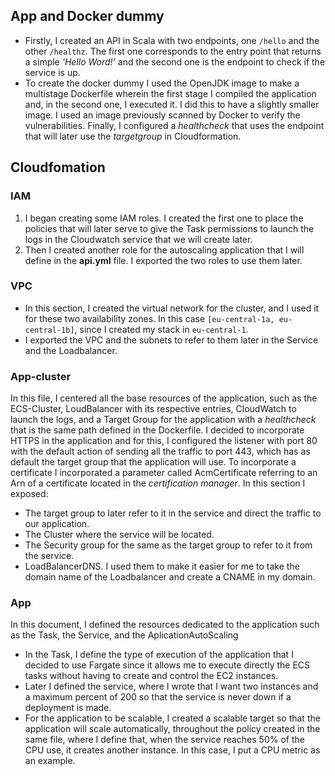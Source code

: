 ## App and Docker dummy
- Firstly, I created an API in Scala with two endpoints, one `/hello` and the other `/healthz`. The first one corresponds to the entry point that returns a simple *'Hello Word!'* and the second one is the endpoint to check if the service is up.
- To create the docker dummy I used the OpenJDK image to make a multistage Dockerfile wherein the first stage I compiled the application and, in the second one, I executed it. I did this to have a slightly smaller image. I used an image previously scanned by Docker to verify the vulnerabilities. Finally, I configured a *healthcheck* that uses the endpoint that will later use the *targetgroup* in Cloudformation.
## Cloudfomation
### IAM
1. I began creating some IAM roles. I created the first one to place the policies that will later serve to give the Task permissions to launch the logs in the Cloudwatch service that we will create later.
2. Then I created another role for the autoscaling application that I will define in the **api.yml** file.
I exported the two roles to use them later.
### VPC
- In this section, I created the virtual network for the cluster, and I used it for these two availability zones. In this case `[eu-central-1a, eu-central-1b]`, since I created my stack in `eu-central-1`.
- I exported the VPC and the subnets to refer to them later in the Service and the Loadbalancer.
### App-cluster
In this file, I centered all the base resources of the application, such as the ECS-Cluster, LoudBalancer with its respective entries, CloudWatch to launch the logs, and a Target Group for the application with a *healthcheck* that is the same path defined in the Dockerfile. 
I decided to incorporate HTTPS in the application and for this, I configured the listener with port 80 with the default action of sending all the traffic to port 443, which has as default the target group that the application will use.
To incorporate a certificate I incorporated a parameter called AcmCertificate referring to an Arn of a certificate located in the *certification manager*.
In this section I exposed:
- The target group to later refer to it in the service and direct the traffic to our application.
- The Cluster where the service will be located.
- The Security group for the same as the target group to refer to it from the service.
- LoadBalancerDNS. I used them to make it easier for me to take the domain name of the Loadbalancer and create a CNAME in my domain.
### App
In this document, I defined the resources dedicated to the application such as the Task, the Service, and the AplicationAutoScaling
- In the Task, I define the type of execution of the application that I decided to use Fargate since it allows me to execute directly the ECS tasks without having to create and control the EC2 instances.
- Later I defined the service, where I wrote that I want two instances and a maximum percent of 200 so that the service is never down if a deployment is made.
- For the application to be scalable, I created a scalable target so that the application will scale automatically, throughout the policy created in the same file, where I define that, when the service reaches 50% of the CPU use, it creates another instance. In this case, I put a CPU metric as an example.